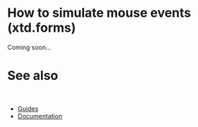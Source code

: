 # How to simulate mouse events (xtd.forms)

Coming soon...

# See also
​
* [Guides](/docs/documentation/Guides)
* [Documentation](/docs/documentation)

[//]: # (https://learn.microsoft.com/en-us/dotnet/desktop/winforms/input-mouse/how-to-simulate-events?view=netdesktop-6.0)
